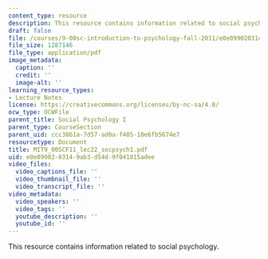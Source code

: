 ```yaml
---
content_type: resource
description: This resource contains information related to social psychology.
draft: false
file: /courses/9-00sc-introduction-to-psychology-fall-2011/e0e0990203149ab3d54d9f041015adee_MIT9_00SCF11_lec22_socpsych1.pdf
file_size: 1287146
file_type: application/pdf
image_metadata:
  caption: ''
  credit: ''
  image-alt: ''
learning_resource_types:
- Lecture Notes
license: https://creativecommons.org/licenses/by-nc-sa/4.0/
ocw_type: OCWFile
parent_title: Social Psychology I
parent_type: CourseSection
parent_uid: ccc3861a-7d57-ad0a-f405-18e6fb5674e7
resourcetype: Document
title: MIT9_00SCF11_lec22_socpsych1.pdf
uid: e0e09902-0314-9ab3-d54d-9f041015adee
video_files:
  video_captions_file: ''
  video_thumbnail_file: ''
  video_transcript_file: ''
video_metadata:
  video_speakers: ''
  video_tags: ''
  youtube_description: ''
  youtube_id: ''
---
```

This resource contains information related to social psychology.